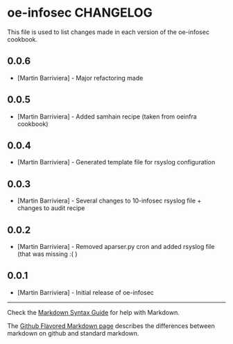 oe-infosec CHANGELOG
===================

This file is used to list changes made in each version of the oe-infosec cookbook.

0.0.6
-----
- [Martin Barriviera] - Major refactoring made

0.0.5
-----
- [Martin Barriviera] - Added samhain recipe (taken from oeinfra cookbook)

0.0.4
-----
- [Martin Barriviera] - Generated template file for rsyslog configuration

0.0.3
-----
- [Martin Barriviera] - Several changes to 10-infosec rsyslog file + changes to audit recipe

0.0.2
-----
- [Martin Barriviera] - Removed aparser.py cron and added rsyslog file (that was missing :( )

0.0.1
-----
- [Martin Barriviera] - Initial release of oe-infosec

- - -
Check the [Markdown Syntax Guide](http://daringfireball.net/projects/markdown/syntax) for help with Markdown.

The [Github Flavored Markdown page](http://github.github.com/github-flavored-markdown/) describes the differences between markdown on github and standard markdown.
